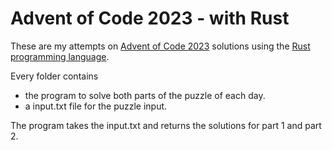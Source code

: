 # Advent of Code 2023 - with Rust
These are my attempts on [Advent of Code 2023](https://adventofcode.com) solutions using the [Rust programming language](https://www.rust-lang.org).

Every folder contains 

- the program to solve both parts of the puzzle of each day.
- a input.txt file for the puzzle input.

The program takes the input.txt and returns the solutions for part 1 and part 2.